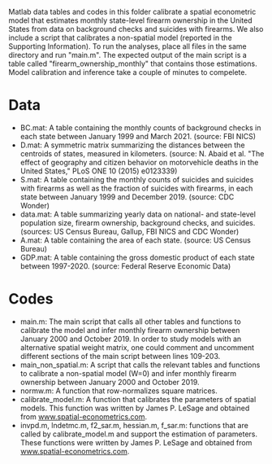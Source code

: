 Matlab data tables and codes in this folder calibrate a spatial econometric model that estimates monthly state-level firearm ownership in the United States from data on background checks and suicides with firearms. We also include a script that calibrates a non-spatial model (reported in the Supporting Information). To run the analyses, place all files in the same directory and run "main.m". The expected output of the main script is a table called "firearm_ownership_monthly" that contains those estimations. Model calibration and inference take a couple of minutes to compelete.

# Data

- BC.mat: A table containing the monthly counts of background checks in each state between January 1999 and March 2021. (source: FBI NICS)
- D.mat: A symmetric matrix summarizing the distances between the centroids of states, measured in kilometers. (source: N. Abaid et al. "The effect of geography and citizen behavior on motorvehicle deaths in the United States," PLoS ONE 10 (2015) e0123339)
- S.mat: A table containing the monthly counts of suicides and suicides with firearms as well as the fraction of suicides with firearms, in each state between January 1999 and December 2019. (source: CDC Wonder)
- data.mat: A table summarizing yearly data on national- and state-level population size, firearm ownership, background checks, and suicides. (sources: US Census Bureau, Gallup, FBI NICS and CDC Wonder)
- A.mat: A table containing the area of each state. (source: US Census Bureau)
- GDP.mat: A table containing the gross domestic product of each state between 1997-2020. (source: Federal Reserve Economic Data)


# Codes

- main.m: The main script that calls all other tables and functions to calibrate the model and infer monthly firearm ownership between January 2000 and October 2019. In order to study models with an alternative spatial weight matrix, one could comment and uncomment different sections of the main script between lines 109-203.
- main_non_spatial.m: A script that calls the relevant tables and functions to calibrate a non-spatial model (W=0) and infer monthly firearm ownership between January 2000 and October 2019.
- normw.m: A function that row-normalizes square matrices.
- calibrate_model.m: A function that calibrates the parameters of spatial models. This function was written by James P. LeSage and obtained from www.spatial-econometrics.com.
- invpd.m, lndetmc.m, f2_sar.m, hessian.m, f_sar.m: functions that are called by calibrate_model.m and support the estimation of parameters. These functions were written by James P. LeSage and obtained from www.spatial-econometrics.com.
